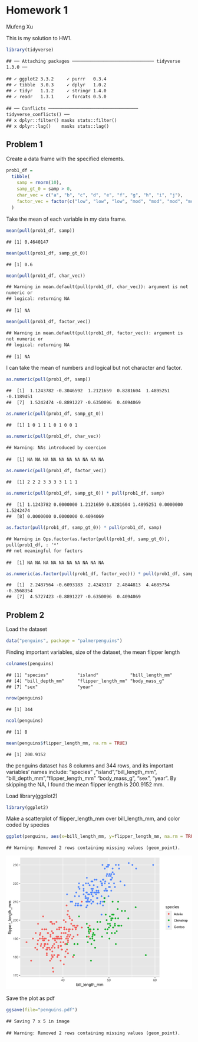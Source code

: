 Homework 1
================
Mufeng Xu

This is my solution to HW1.

``` r
library(tidyverse)
```

    ## ── Attaching packages ─────────────────────────────── tidyverse 1.3.0 ──

    ## ✓ ggplot2 3.3.2     ✓ purrr   0.3.4
    ## ✓ tibble  3.0.3     ✓ dplyr   1.0.2
    ## ✓ tidyr   1.1.2     ✓ stringr 1.4.0
    ## ✓ readr   1.3.1     ✓ forcats 0.5.0

    ## ── Conflicts ────────────────────────────────── tidyverse_conflicts() ──
    ## x dplyr::filter() masks stats::filter()
    ## x dplyr::lag()    masks stats::lag()

## Problem 1

Create a data frame with the specified elements.

``` r
prob1_df = 
  tibble(
    samp = rnorm(10),
    samp_gt_0 = samp > 0,
    char_vec = c("a", "b", "c", "d", "e", "f", "g", "h", "i", "j"),
    factor_vec = factor(c("low", "low", "low", "mod", "mod", "mod", "mod", "high", "high", "high"))
  )
```

Take the mean of each variable in my data frame.

``` r
mean(pull(prob1_df, samp))
```

    ## [1] 0.4640147

``` r
mean(pull(prob1_df, samp_gt_0))
```

    ## [1] 0.6

``` r
mean(pull(prob1_df, char_vec))
```

    ## Warning in mean.default(pull(prob1_df, char_vec)): argument is not numeric or
    ## logical: returning NA

    ## [1] NA

``` r
mean(pull(prob1_df, factor_vec))
```

    ## Warning in mean.default(pull(prob1_df, factor_vec)): argument is not numeric or
    ## logical: returning NA

    ## [1] NA

I can take the mean of numbers and logical but not character and factor.

``` r
as.numeric(pull(prob1_df, samp))
```

    ##  [1]  1.1243782 -0.3046592  1.2121659  0.8281604  1.4895251 -0.1189451
    ##  [7]  1.5242474 -0.8891227 -0.6350096  0.4094069

``` r
as.numeric(pull(prob1_df, samp_gt_0))
```

    ##  [1] 1 0 1 1 1 0 1 0 0 1

``` r
as.numeric(pull(prob1_df, char_vec))
```

    ## Warning: NAs introduced by coercion

    ##  [1] NA NA NA NA NA NA NA NA NA NA

``` r
as.numeric(pull(prob1_df, factor_vec))
```

    ##  [1] 2 2 2 3 3 3 3 1 1 1

``` r
as.numeric(pull(prob1_df, samp_gt_0)) * pull(prob1_df, samp)
```

    ##  [1] 1.1243782 0.0000000 1.2121659 0.8281604 1.4895251 0.0000000 1.5242474
    ##  [8] 0.0000000 0.0000000 0.4094069

``` r
as.factor(pull(prob1_df, samp_gt_0)) * pull(prob1_df, samp)
```

    ## Warning in Ops.factor(as.factor(pull(prob1_df, samp_gt_0)), pull(prob1_df, : '*'
    ## not meaningful for factors

    ##  [1] NA NA NA NA NA NA NA NA NA NA

``` r
as.numeric(as.factor(pull(prob1_df, factor_vec))) * pull(prob1_df, samp)
```

    ##  [1]  2.2487564 -0.6093183  2.4243317  2.4844813  4.4685754 -0.3568354
    ##  [7]  4.5727423 -0.8891227 -0.6350096  0.4094069

## Problem 2

Load the dataset

``` r
data("penguins", package = "palmerpenguins")
```

Finding important variables, size of the dataset, the mean flipper
length

``` r
colnames(penguins)
```

    ## [1] "species"           "island"            "bill_length_mm"   
    ## [4] "bill_depth_mm"     "flipper_length_mm" "body_mass_g"      
    ## [7] "sex"               "year"

``` r
nrow(penguins)
```

    ## [1] 344

``` r
ncol(penguins)
```

    ## [1] 8

``` r
mean(penguins$flipper_length_mm, na.rm = TRUE)
```

    ## [1] 200.9152

the penguins dataset has 8 columns and 344 rows, and its important
variables’ names include: “species” ,“island”,“bill\_length\_mm”,
“bill\_depth\_mm”,“flipper\_length\_mm” “body\_mass\_g”, “sex”,
“year”. By skipping the NA, I found the mean flipper length is
200.9152 mm.

Load library(ggplot2)

``` r
library(ggplot2)
```

Make a scatterplot of flipper\_length\_mm over bill\_length\_mm, and
color coded by species

``` r
ggplot(penguins, aes(x=bill_length_mm, y=flipper_length_mm, na.rm = TRUE, color=species))+geom_point()
```

    ## Warning: Removed 2 rows containing missing values (geom_point).

![](p8105_hw1_mx2241_files/figure-gfm/unnamed-chunk-9-1.png)<!-- -->

Save the plot as pdf

``` r
ggsave(file="penguins.pdf")
```

    ## Saving 7 x 5 in image

    ## Warning: Removed 2 rows containing missing values (geom_point).
